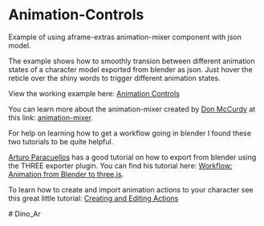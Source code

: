 # Animation-Controls
Example of using aframe-extras animation-mixer component with json model.

The example shows how to smoothly transion between different animation states of a character model exported from blender as json. Just hover the reticle over the shiny words to trigger different animation states.

View the working example here: [Animation Controls](https://rexraptor08.github.io/animation-controls/)

You can learn more about the animation-mixer created by [Don McCurdy](https://github.com/donmccurdy) at this link: [animation-mixer](https://github.com/donmccurdy/aframe-extras/blob/master/src/loaders/README.md).

For help on learning how to get a workflow going in blender I found these two tutorials to be quite helpful.

[Arturo Paracuellos](https://github.com/arturitu) has a good tutorial on how to export from blender using the THREE exporter plugin. You can find his tutorial here: [Workflow: Animation from Blender to three.js](http://unboring.net/workflows/animation.html).

To learn how to create and import animation actions to your character see this great little tutorial: [Creating and Editing Actions](https://www.youtube.com/watch?v=Gb152Qncn2s)



#   D i n o _ A r  
 